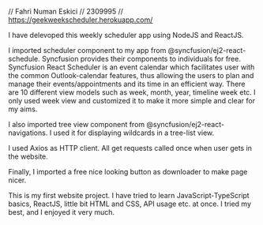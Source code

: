 // Fahri Numan Eskici
// 2309995
// https://geekweekscheduler.herokuapp.com/


I have delevoped this weekly scheduler app using NodeJS and ReactJS. 

I imported scheduler component to my app from @syncfusion/ej2-react-schedule. Syncfusion provides their components to individuals for free. Syncfusion React Scheduler is an event calendar which facilitates user with the common Outlook-calendar features, thus allowing the users to plan and manage their events/appointments and its time in an efficient way. There are 10 different view models such as week, month, year, timeline week etc. I only used week view and customized it to make it more simple and clear for my aims.

I also imported tree view component from @syncfusion/ej2-react-navigations. I used it for displaying wildcards in a tree-list view.

I used Axios as HTTP client. All get requests called once when user gets in the website.

Finally, I imported a free nice looking button as downloader to make page nicer.

This is my first website project. I have tried to learn JavaScript-TypeScript basics, ReactJS, little bit HTML and CSS, API usage etc. at once. I tried my best, and I enjoyed it very much.